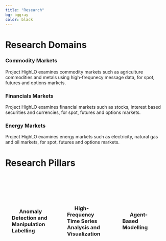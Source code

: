 ```yaml
---
title: "Research"
bg: bggray
color: black
---
```


# Research Domains

<div class="pillar-container">

  <div class="pillar">
    <h3><i class="fa-solid fa-magnifying-glass fa-1x"></i></h3>
    <h3>
      Commodity Markets
    </h3>
    Project HighLO examines commodity markets such as agriculture commodities and metals using high-frequnecy message data, for spot, futures and options markets.
  </div>

  <div class="pillar">
    <h3><i class="fa-solid fa-industry fa-1x"></i></h3>
    <h3>
      Financials Markets
    </h3>
    Project HighLO examines financial markets such as stocks, interest based securities and currencies, for spot, futures and options markets.
  </div>

  <div class="pillar">
    <h3><i class="fa-solid fa-code-branch fa-1x"></i></h3>
    <h3>
      Energy Markets
    </h3>
    Project HighLO examines energy markets such as electricity, natural gas and oil markets, for spot, futures and options markets.
  </div>

</div>

# Research Pillars

<div class="pillar-container" style="display: flex; justify-content: space-around; align-items: stretch; gap: 1rem;">

  <div class="pillar" style="flex: 1; display: flex; flex-direction: column; justify-content: center; align-items: center;">
    <h3><i class="fa-solid fa-bell fa-1x"></i></h3>
    <h3>
      Anomaly Detection and Manipulation Labelling
    </h3>
  </div>

  <div class="pillar" style="flex: 1; display: flex; flex-direction: column; justify-content: center; align-items: center;">
    <h3><i class="fa-solid fa-chart-line fa-1x"></i></h3>
    <h3>
      High-Frequency Time Series Analysis and Visualization
    </h3>
  </div>

  <div class="pillar" style="flex: 1; display: flex; flex-direction: column; justify-content: center; align-items: center;">
    <h3><i class="fa-solid fa-robot fa-1x"></i></h3>
    <h3>
      Agent-Based Modelling
    </h3>
  </div>

</div>
